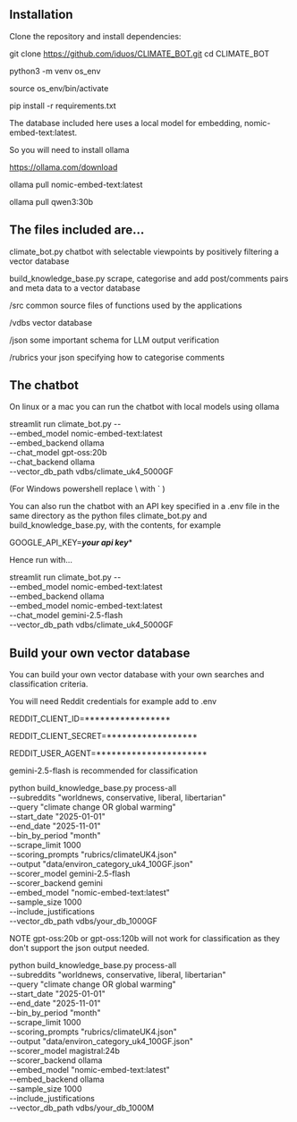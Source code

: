 ## Installation

Clone the repository and install dependencies:

git clone https://github.com/iduos/CLIMATE_BOT.git
cd CLIMATE_BOT

python3 -m venv os_env

source os_env/bin/activate

pip install -r requirements.txt

The database included here uses a local model for embedding, nomic-embed-text:latest.

So you will need to install ollama

  https://ollama.com/download

ollama pull nomic-embed-text:latest

ollama pull qwen3:30b


## The files included are...

  climate_bot.py                chatbot with selectable viewpoints by positively filtering a vector database

  build_knowledge_base.py   scrape, categorise and add post/comments pairs and meta data to a vector database

  /src                      common source files of functions used by the applications

  /vdbs                     vector database

  /json                     some important schema for LLM output verification

  /rubrics                  your json specifying how to categorise comments 



## The chatbot

On linux or a mac you can run the chatbot with local models using ollama 

  streamlit run climate_bot.py -- \
  --embed_model nomic-embed-text:latest \
  --embed_backend ollama \
  --chat_model gpt-oss:20b \
  --chat_backend ollama \
  --vector_db_path vdbs/climate_uk4_5000GF

(For Windows powershell replace \ with ` )

You can also run the chatbot with an API key specified in a .env file in the same directory 
as the python files climate_bot.py and build_knowledge_base.py, with the contents, for example 

  GOOGLE_API_KEY=*******your api key********

Hence run with...

  streamlit run climate_bot.py -- \
  --embed_model nomic-embed-text:latest \
  --embed_backend ollama \
  --embed_model nomic-embed-text:latest \
  --chat_model gemini-2.5-flash \
  --vector_db_path vdbs/climate_uk4_5000GF

## Build your own vector database

You can build your own vector database with your own searches and classification criteria.

You will need Reddit credentials for example add to .env

  REDDIT_CLIENT_ID=*****************
  
  REDDIT_CLIENT_SECRET=******************
  
  REDDIT_USER_AGENT=**********************

gemini-2.5-flash is recommended for classification

  python build_knowledge_base.py process-all \
    --subreddits "worldnews, conservative, liberal, libertarian" \
    --query "climate change OR global warming" \
    --start_date "2025-01-01" \
    --end_date "2025-11-01" \
    --bin_by_period "month" \
    --scrape_limit 1000 \
    --scoring_prompts "rubrics/climateUK4.json" \
    --output "data/environ_category_uk4_100GF.json" \
    --scorer_model gemini-2.5-flash \
    --scorer_backend gemini \
    --embed_model "nomic-embed-text:latest" \
    --sample_size 1000 \
    --include_justifications \
    --vector_db_path vdbs/your_db_1000GF

NOTE gpt-oss:20b or gpt-oss:120b will not work for classification as they don't support the json output needed.


python build_knowledge_base.py process-all \
    --subreddits "worldnews, conservative, liberal, libertarian" \
    --query "climate change OR global warming" \
    --start_date "2025-01-01" \
    --end_date "2025-11-01" \
    --bin_by_period "month" \
    --scrape_limit 1000 \
    --scoring_prompts "rubrics/climateUK4.json" \
    --output "data/environ_category_uk4_100GF.json" \
    --scorer_model magistral:24b \
    --scorer_backend ollama \
    --embed_model "nomic-embed-text:latest" \
    --embed_backend ollama \
    --sample_size 1000 \
    --include_justifications \
    --vector_db_path vdbs/your_db_1000M